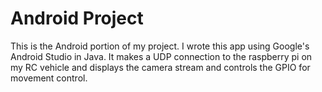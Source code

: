 # Android Project 

This is the Android portion of my project.  I wrote this app using Google's Android Studio in Java.
It makes a UDP connection to the raspberry pi on my RC vehicle and displays the camera stream and controls the GPIO for movement control.